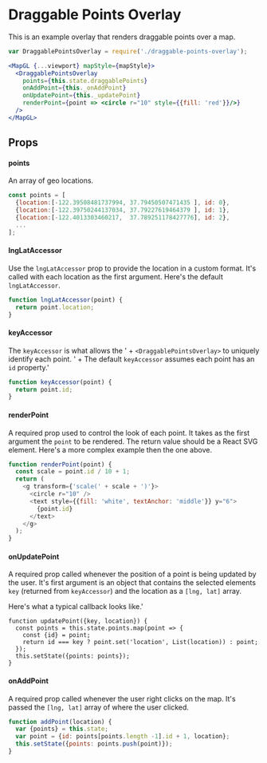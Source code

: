 # Draggable Points Overlay

This is an example overlay that renders draggable points over a map.

```jsx
var DraggablePointsOverlay = require('./draggable-points-overlay');

<MapGL {...viewport} mapStyle={mapStyle}>
  <DraggablePointsOverlay
    points={this.state.draggablePoints}
    onAddPoint={this._onAddPoint}
    onUpdatePoint={this._updatePoint}
    renderPoint={point => <circle r="10" style={{fill: 'red'}}/>}
  />
</MapGL>
```

## Props

#### points

An array of geo locations.

```js
const points = [
  {location:[-122.39508481737994, 37.79450507471435 ], id: 0},
  {location:[-122.39750244137034, 37.79227619464379 ], id: 1},
  {location:[-122.4013303460217,  37.789251178427776], id: 2},
  ...
];
```

#### lngLatAccessor

Use the `lngLatAccessor` prop to provide the location in a custom format. It's called with each location as the first argument. Here's the default `lngLatAccessor`.

```js
function lngLatAccessor(point) {
  return point.location;
}
```

#### keyAccessor

The `keyAccessor` is what allows the ' +
`<DraggablePointsOverlay>` to uniquely identify each point. ' +
The default `keyAccessor` assumes each point has an `id` property.'

```js
function keyAccessor(point) {
  return point.id;
}
```

#### renderPoint

A required prop used to control the look of each point. It takes as the first argument the `point` to be rendered. The return value should be a React SVG element. Here's a more complex example then the one above.

```js
function renderPoint(point) {
  const scale = point.id / 10 + 1;
  return (
    <g transform={'scale(' + scale + ')'}>
      <circle r="10" />
      <text style={{fill: 'white', textAnchor: 'middle'}} y="6">
        {point.id}
      </text>
    </g>
  );
}
```

#### onUpdatePoint

A required prop called whenever the position of a point is being updated by the user. It's first argument is an object that contains the selected elements `key` (returned from `keyAccessor`) and the location as a `[lng, lat]` array.

Here's what a typical callback looks like.'

```
function updatePoint({key, location}) {
  const points = this.state.points.map(point => {
    const {id} = point;
    return id === key ? point.set('location', List(location)) : point;
  });
  this.setState({points: points});
}
```

#### onAddPoint

A required prop called whenever the user right clicks on the map. It's passed the `[lng, lat]` array of where the user clicked.

```js
function addPoint(location) {
  var {points} = this.state;
  var point = {id: points[points.length -1].id + 1, location};
  this.setState({points: points.push(point)});
}
```
